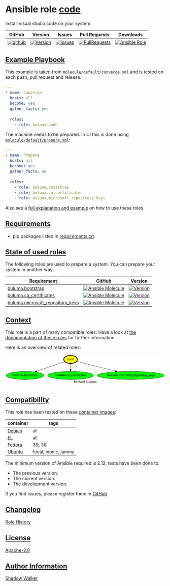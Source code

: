 # Ansible role [code](https://galaxy.ansible.com/ui/standalone/roles/buluma/code/documentation)

Install visual studio code on your system.

|GitHub|Version|Issues|Pull Requests|Downloads|
|------|-------|------|-------------|---------|
|[![github](https://github.com/buluma/ansible-role-code/actions/workflows/molecule.yml/badge.svg)](https://github.com/buluma/ansible-role-code/actions/workflows/molecule.yml)|[![Version](https://img.shields.io/github/release/buluma/ansible-role-code.svg)](https://github.com/buluma/ansible-role-code/releases/)|[![Issues](https://img.shields.io/github/issues/buluma/ansible-role-code.svg)](https://github.com/buluma/ansible-role-code/issues/)|[![PullRequests](https://img.shields.io/github/issues-pr-closed-raw/buluma/ansible-role-code.svg)](https://github.com/buluma/ansible-role-code/pulls/)|[![Ansible Role](https://img.shields.io/ansible/role/d/buluma/code)](https://galaxy.ansible.com/ui/standalone/roles/buluma/code/documentation)|

## [Example Playbook](#example-playbook)

This example is taken from [`molecule/default/converge.yml`](https://github.com/buluma/ansible-role-code/blob/master/molecule/default/converge.yml) and is tested on each push, pull request and release.

```yaml
---
- name: Converge
  hosts: all
  become: yes
  gather_facts: yes

  roles:
    - role: buluma.code
```

The machine needs to be prepared. In CI this is done using [`molecule/default/prepare.yml`](https://github.com/buluma/ansible-role-code/blob/master/molecule/default/prepare.yml):

```yaml
---
- name: Prepare
  hosts: all
  become: yes
  gather_facts: no

  roles:
    - role: buluma.bootstrap
    - role: buluma.ca_certificates
    - role: buluma.microsoft_repository_keys
```

Also see a [full explanation and example](https://buluma.github.io/how-to-use-these-roles.html) on how to use these roles.


## [Requirements](#requirements)

- pip packages listed in [requirements.txt](https://github.com/buluma/ansible-role-code/blob/master/requirements.txt).

## [State of used roles](#state-of-used-roles)

The following roles are used to prepare a system. You can prepare your system in another way.

| Requirement | GitHub | Version |
|-------------|--------|--------|
|[buluma.bootstrap](https://galaxy.ansible.com/buluma/bootstrap)|[![Ansible Molecule](https://github.com/buluma/ansible-role-bootstrap/actions/workflows/molecule.yml/badge.svg)](https://github.com/buluma/ansible-role-bootstrap/actions/workflows/molecule.yml)|[![Version](https://img.shields.io/github/release/buluma/ansible-role-bootstrap.svg)](https://github.com/shadowwalker/ansible-role-bootstrap)|
|[buluma.ca_certificates](https://galaxy.ansible.com/buluma/ca_certificates)|[![Ansible Molecule](https://github.com/buluma/ansible-role-ca_certificates/actions/workflows/molecule.yml/badge.svg)](https://github.com/buluma/ansible-role-ca_certificates/actions/workflows/molecule.yml)|[![Version](https://img.shields.io/github/release/buluma/ansible-role-ca_certificates.svg)](https://github.com/shadowwalker/ansible-role-ca_certificates)|
|[buluma.microsoft_repository_keys](https://galaxy.ansible.com/buluma/microsoft_repository_keys)|[![Ansible Molecule](https://github.com/buluma/ansible-role-microsoft_repository_keys/actions/workflows/molecule.yml/badge.svg)](https://github.com/buluma/ansible-role-microsoft_repository_keys/actions/workflows/molecule.yml)|[![Version](https://img.shields.io/github/release/buluma/ansible-role-microsoft_repository_keys.svg)](https://github.com/shadowwalker/ansible-role-microsoft_repository_keys)|

## [Context](#context)

This role is a part of many compatible roles. Have a look at [the documentation of these roles](https://buluma.github.io/) for further information.

Here is an overview of related roles:

![dependencies](https://raw.githubusercontent.com/buluma/ansible-role-code/png/requirements.png "Dependencies")

## [Compatibility](#compatibility)

This role has been tested on these [container images](https://hub.docker.com/u/buluma):

|container|tags|
|---------|----|
|[Debian](https://hub.docker.com/repository/docker/buluma/debian/general)|all|
|[EL](https://hub.docker.com/repository/docker/buluma/enterpriselinux/general)|all|
|[Fedora](https://hub.docker.com/repository/docker/buluma/fedora/general)|39, 38|
|[Ubuntu](https://hub.docker.com/repository/docker/buluma/ubuntu/general)|focal, bionic, jammy|

The minimum version of Ansible required is 2.12, tests have been done to:

- The previous version.
- The current version.
- The development version.

If you find issues, please register them in [GitHub](https://github.com/buluma/ansible-role-code/issues)

## [Changelog](#changelog)

[Role History](https://github.com/buluma/ansible-role-code/blob/master/CHANGELOG.md)

## [License](#license)

[Apache-2.0](https://github.com/buluma/ansible-role-code/blob/master/LICENSE)

## [Author Information](#author-information)

[Shadow Walker](https://buluma.github.io/)

